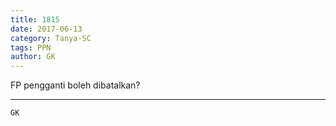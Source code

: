 ```yaml
---
title: 1815
date: 2017-06-13
category: Tanya-SC
tags: PPN
author: GK
---
```


FP pengganti boleh dibatalkan?

---



`GK`
